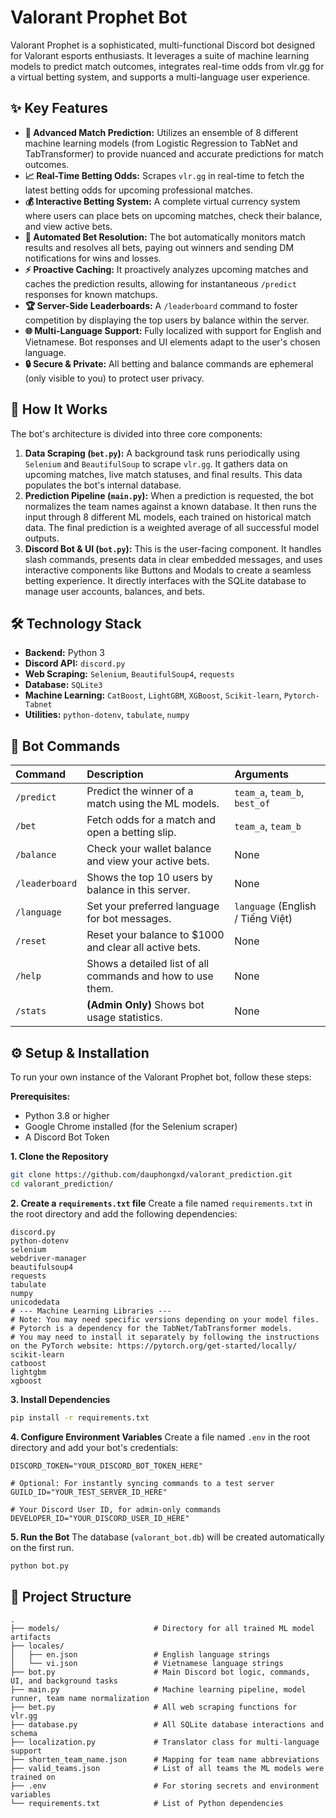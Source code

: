 # Valorant Prophet Bot

Valorant Prophet is a sophisticated, multi-functional Discord bot designed for Valorant esports enthusiasts. It leverages a suite of machine learning models to predict match outcomes, integrates real-time odds from vlr.gg for a virtual betting system, and supports a multi-language user experience.

## ✨ Key Features

*   **🧠 Advanced Match Prediction:** Utilizes an ensemble of 8 different machine learning models (from Logistic Regression to TabNet and TabTransformer) to provide nuanced and accurate predictions for match outcomes.
*   **📈 Real-Time Betting Odds:** Scrapes `vlr.gg` in real-time to fetch the latest betting odds for upcoming professional matches.
*   **💰 Interactive Betting System:** A complete virtual currency system where users can place bets on upcoming matches, check their balance, and view active bets.
*   **🤖 Automated Bet Resolution:** The bot automatically monitors match results and resolves all bets, paying out winners and sending DM notifications for wins and losses.
*   **⚡ Proactive Caching:** It proactively analyzes upcoming matches and caches the prediction results, allowing for instantaneous `/predict` responses for known matchups.
*   **🏆 Server-Side Leaderboards:** A `/leaderboard` command to foster competition by displaying the top users by balance within the server.
*   **🌐 Multi-Language Support:** Fully localized with support for English and Vietnamese. Bot responses and UI elements adapt to the user's chosen language.
*   **🔒 Secure & Private:** All betting and balance commands are ephemeral (only visible to you) to protect user privacy.

## 🚀 How It Works

The bot's architecture is divided into three core components:

1.  **Data Scraping (`bet.py`):** A background task runs periodically using `Selenium` and `BeautifulSoup` to scrape `vlr.gg`. It gathers data on upcoming matches, live match statuses, and final results. This data populates the bot's internal database.
2.  **Prediction Pipeline (`main.py`):** When a prediction is requested, the bot normalizes the team names against a known database. It then runs the input through 8 different ML models, each trained on historical match data. The final prediction is a weighted average of all successful model outputs.
3.  **Discord Bot & UI (`bot.py`):** This is the user-facing component. It handles slash commands, presents data in clear embedded messages, and uses interactive components like Buttons and Modals to create a seamless betting experience. It directly interfaces with the SQLite database to manage user accounts, balances, and bets.

## 🛠️ Technology Stack

*   **Backend:** Python 3
*   **Discord API:** `discord.py`
*   **Web Scraping:** `Selenium`, `BeautifulSoup4`, `requests`
*   **Database:** `SQLite3`
*   **Machine Learning:** `CatBoost`, `LightGBM`, `XGBoost`, `Scikit-learn`, `Pytorch-Tabnet`
*   **Utilities:** `python-dotenv`, `tabulate`, `numpy`

## 🤖 Bot Commands

| Command | Description | Arguments |
| :--- | :--- | :--- |
| `/predict` | Predict the winner of a match using the ML models. | `team_a`, `team_b`, `best_of` |
| `/bet` | Fetch odds for a match and open a betting slip. | `team_a`, `team_b` |
| `/balance` | Check your wallet balance and view your active bets. | None |
| `/leaderboard` | Shows the top 10 users by balance in this server. | None |
| `/language` | Set your preferred language for bot messages. | `language` (English / Tiếng Việt) |
| `/reset` | Reset your balance to $1000 and clear all active bets. | None |
| `/help` | Shows a detailed list of all commands and how to use them. | None |
| `/stats` | **(Admin Only)** Shows bot usage statistics. | None |

## ⚙️ Setup & Installation

To run your own instance of the Valorant Prophet bot, follow these steps:

**Prerequisites:**
*   Python 3.8 or higher
*   Google Chrome installed (for the Selenium scraper)
*   A Discord Bot Token

**1. Clone the Repository**
```bash
git clone https://github.com/dauphongxd/valorant_prediction.git
cd valorant_prediction/
```

**2. Create a `requirements.txt` file**
Create a file named `requirements.txt` in the root directory and add the following dependencies:

```
discord.py
python-dotenv
selenium
webdriver-manager
beautifulsoup4
requests
tabulate
numpy
unicodedata
# --- Machine Learning Libraries ---
# Note: You may need specific versions depending on your model files.
# Pytorch is a dependency for the TabNet/TabTransformer models.
# You may need to install it separately by following the instructions on the PyTorch website: https://pytorch.org/get-started/locally/
scikit-learn
catboost
lightgbm
xgboost
```

**3. Install Dependencies**
```bash
pip install -r requirements.txt
```

**4. Configure Environment Variables**
Create a file named `.env` in the root directory and add your bot's credentials:

```env
DISCORD_TOKEN="YOUR_DISCORD_BOT_TOKEN_HERE"

# Optional: For instantly syncing commands to a test server
GUILD_ID="YOUR_TEST_SERVER_ID_HERE"

# Your Discord User ID, for admin-only commands
DEVELOPER_ID="YOUR_DISCORD_USER_ID_HERE"
```

**5. Run the Bot**
The database (`valorant_bot.db`) will be created automatically on the first run.

```bash
python bot.py
```

## 📂 Project Structure

```
.
├── models/                     # Directory for all trained ML model artifacts
├── locales/
│   ├── en.json                 # English language strings
│   └── vi.json                 # Vietnamese language strings
├── bot.py                      # Main Discord bot logic, commands, UI, and background tasks
├── main.py                     # Machine learning pipeline, model runner, team name normalization
├── bet.py                      # All web scraping functions for vlr.gg
├── database.py                 # All SQLite database interactions and schema
├── localization.py             # Translator class for multi-language support
├── shorten_team_name.json      # Mapping for team name abbreviations
├── valid_teams.json            # List of all teams the ML models were trained on
├── .env                        # For storing secrets and environment variables
└── requirements.txt            # List of Python dependencies
```